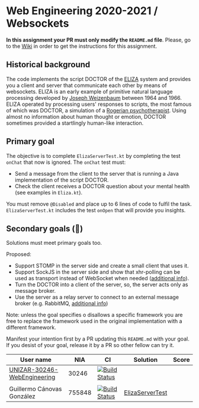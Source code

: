 # Web Engineering 2020-2021 / Websockets
**In this assignment your PR must only modify the `README.md` file**.
Please, go to the [Wiki](https://github.com/UNIZAR-30246-WebEngineering/lab4-websockets/wiki) in order to get the instructions for this assignment.

## Historical background

The code implements the script DOCTOR of the [ELIZA](https://en.wikipedia.org/wiki/ELIZA) system and provides you a client and server that communicate each other by means of websockets.
ELIZA is an early example of primitive natural language processing developed by [Joseph Weizenbaum](https://en.wikipedia.org/wiki/Joseph_Weizenbaum) between 1964 and 1966.
ELIZA operated by processing users' responses to scripts, the most famous of which was DOCTOR, a simulation of a [Rogerian psychotherapist](https://en.wikipedia.org/wiki/Person-centered_therapy).
Using almost no information about human thought or emotion, DOCTOR sometimes provided a startlingly human-like interaction.

## Primary goal

The objective is to complete `ElizaServerTest.kt` by completing the test `onChat` that now is ignored.
The `onChat` test must:

* Send a message from the client to the server that is running a Java implementation of the script DOCTOR.
* Check the client receives a DOCTOR question about your mental health (see examples in `Eliza.kt`).

You must remove `@Disabled` and place up to 6 lines of code to fulfil the task.
`ElizaServerTest.kt` includes the test `onOpen` that will provide you insights.

## Secondary goals (:gift:)

Solutions must meet primary goals too.

Proposed:

- Support STOMP in the server side and create a small client that uses it.
- Support SockJS in the server side and show that xhr-polling can be used as transport instead of WebSocket when needed ([additional info](https://docs.spring.io/spring-framework/docs/current/reference/html/web.html#websocket-fallback-sockjs-client)).
- Turn the DOCTOR into a client of the server, so, the server acts only as message broker.
- Use the server as a relay server to connect to an external message broker (e.g. RabbitMQ, [additional info](https://docs.spring.io/spring-framework/docs/current/reference/html/web.html#websocket-stomp-handle-broker-relay))

Note: unless the goal specifies o disallows a specific framework you are free to replace the framework used in the original implementation with a different framework.

Manifest your intention first by a PR updating this `README.md` with your goal.
If you desist of your goal, release it by a PR so other fellow can try it.

| User name | NIA | CI | Solution | Score |
|--------|-----------|------|--------------|-------------|
|[UNIZAR-30246-WebEngineering](https://github.com/UNIZAR-30246-WebEngineering/lab4-websockets) | 30246 | [![Build Status](https://github.com/UNIZAR-30246-WebEngineering/lab4-websockets/actions/workflows/ci.yml/badge.svg)](https://github.com/UNIZAR-30246-WebEngineering/lab4-websockets/actions/workflows/ci.yml) |
|        |           |      |              |             |
Guillermo Cánovas González | 755848 | [![Build Status](https://github.com/guillecanovas/lab4-websockets/actions/workflows/ci.yml/badge.svg)](https://github.com/guillecanovas/lab4-websockets/actions/workflows/ci.yml) | [ElizaServerTest](https://github.com/guillecanovas/lab4-websockets/blob/test/src/test/kotlin/websockets/ElizaServerTest.kt)
